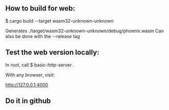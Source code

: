 ## How to build for web:

$ cargo build --target wasm32-unknown-unknown

Generates ./target/wasm32-unknown-unknown/debug/phoenix.wasm
Can also be done with the --release tag

## Test the web version locally:

In root, call
$ basic-http-server .

With any browser, visit:

http://127.0.0.1:4000

## Do it in github